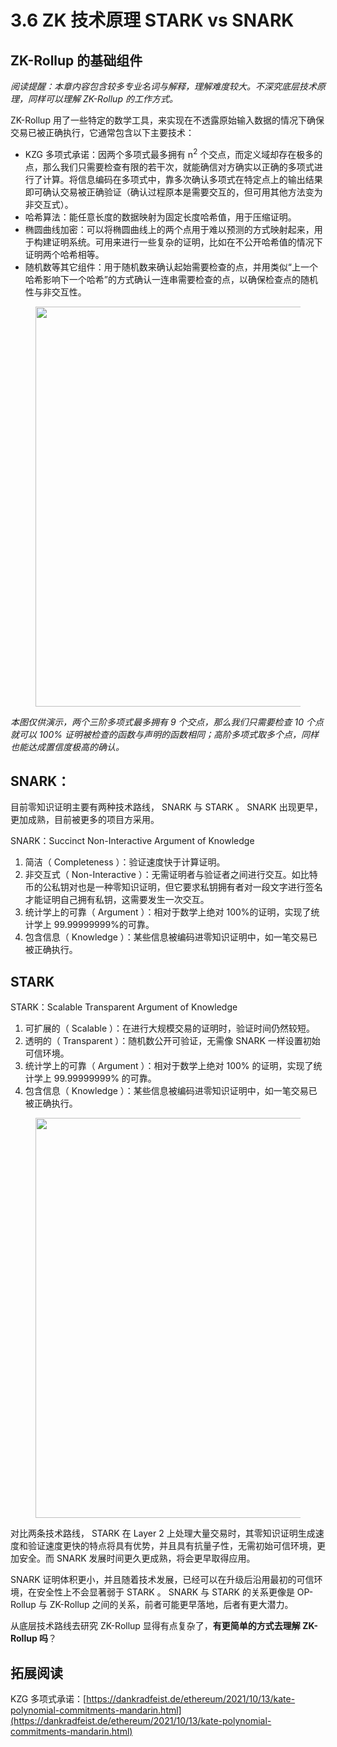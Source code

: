 # 3.6 ZK 技术原理 STARK vs SNARK

## ZK-Rollup 的基础组件

_阅读提醒：本章内容包含较多专业名词与解释，理解难度较大。不深究底层技术原理，同样可以理解 ZK-Rollup 的工作方式。_

ZK-Rollup 用了一些特定的数学工具，来实现在不透露原始输入数据的情况下确保交易已被正确执行，它通常包含以下主要技术：

- KZG 多项式承诺：因两个多项式最多拥有 n<sup>2</sup> 个交点，而定义域却存在极多的点，那么我们只需要检查有限的若干次，就能确信对方确实以正确的多项式进行了计算。将信息编码在多项式中，靠多次确认多项式在特定点上的输出结果即可确认交易被正确验证（确认过程原本是需要交互的，但可用其他方法变为非交互式）。
- 哈希算法：能任意长度的数据映射为固定长度哈希值，用于压缩证明。
- 椭圆曲线加密：可以将椭圆曲线上的两个点用于难以预测的方式映射起来，用于构建证明系统。可用来进行一些复杂的证明，比如在不公开哈希值的情况下证明两个哈希相等。
- 随机数等其它组件：用于随机数来确认起始需要检查的点，并用类似“上一个哈希影响下一个哈希”的方式确认一连串需要检查的点，以确保检查点的随机性与非交互性。

<figure><img width="640px" src="/assets/KZG.jpg" alt=""/><figcaption></figcaption></figure>

_本图仅供演示，两个三阶多项式最多拥有 9 个交点，那么我们只需要检查 10 个点就可以 100% 证明被检查的函数与声明的函数相同；高阶多项式取多个点，同样也能达成置信度极高的确认。_

## SNARK：

目前零知识证明主要有两种技术路线， SNARK 与 STARK 。 SNARK 出现更早，更加成熟，目前被更多的项目方采用。

SNARK：Succinct Non-Interactive Argument of Knowledge

1. 简洁（ Completeness ）：验证速度快于计算证明。
2. 非交互式（ Non-Interactive ）：无需证明者与验证者之间进行交互。如比特币的公私钥对也是一种零知识证明，但它要求私钥拥有者对一段文字进行签名才能证明自己拥有私钥，这需要发生一次交互。
3. 统计学上的可靠（ Argument ）：相对于数学上绝对 100%的证明，实现了统计学上 99.99999999%的可靠。
4. 包含信息（ Knowledge ）：某些信息被编码进零知识证明中，如一笔交易已被正确执行。

## STARK

STARK：Scalable Transparent Argument of Knowledge

1. 可扩展的（ Scalable ）：在进行大规模交易的证明时，验证时间仍然较短。
2. 透明的（ Transparent ）：随机数公开可验证，无需像 SNARK 一样设置初始可信环境。
3. 统计学上的可靠（ Argument ）：相对于数学上绝对 100% 的证明，实现了统计学上 99.99999999% 的可靠。
4. 包含信息（ Knowledge ）：某些信息被编码进零知识证明中，如一笔交易已被正确执行。

<figure><img width="640px" src="/assets/STARK SNARK.jpg" alt=""/><figcaption></figcaption></figure>

对比两条技术路线， STARK 在 Layer 2 上处理大量交易时，其零知识证明生成速度和验证速度更快的特点将具有优势，并且具有抗量子性，无需初始可信环境，更加安全。而 SNARK 发展时间更久更成熟，将会更早取得应用。

SNARK 证明体积更小，并且随着技术发展，已经可以在升级后沿用最初的可信环境，在安全性上不会显著弱于 STARK 。 SNARK 与 STARK 的关系更像是 OP-Rollup 与 ZK-Rollup 之间的关系，前者可能更早落地，后者有更大潜力。

从底层技术路线去研究 ZK-Rollup 显得有点复杂了，**有更简单的方式去理解 ZK-Rollup 吗**？

## 拓展阅读

KZG 多项式承诺：[https://dankradfeist.de/ethereum/2021/10/13/kate-polynomial-commitments-mandarin.html](https://dankradfeist.de/ethereum/2021/10/13/kate-polynomial-commitments-mandarin.html)
